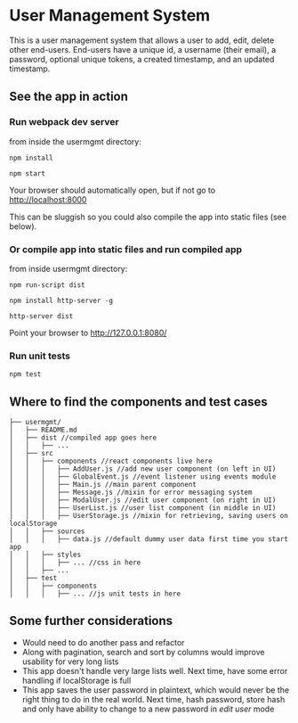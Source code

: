# User Management System

This is a user management system that allows a user to add, edit, delete other end-users. End-users have a unique id, a username (their email), a password, optional unique tokens, a created timestamp, and an updated timestamp.

## See the app in action

### Run webpack dev server
from inside the usermgmt directory:
```
npm install

npm start
```
Your browser should automatically open, but if not go to <http://localhost:8000>

This can be sluggish so you could also compile the app into static files (see below).

### Or compile app into static files and run compiled app
from inside usermgmt directory:
```
npm run-script dist

npm install http-server -g

http-server dist
```
Point your browser to <http://127.0.0.1:8080/>

### Run unit tests

```
npm test
```

## Where to find the components and test cases

```
├── usermgmt/
│   ├── README.md
│   ├── dist //compiled app goes here
│   │   ├── ...
│   ├── src
│   │   ├── components //react components live here
│   │   │   ├── AddUser.js //add new user component (on left in UI)
│   │   │   ├── GlobalEvent.js //event listener using events module
│   │   │   ├── Main.js //main parent component
│   │   │   ├── Message.js //mixin for error messaging system
│   │   │   ├── ModalUser.js //edit user component (on right in UI)
│   │   │   ├── UserList.js //user list component (in middle in UI)
│   │   │   ├── UserStorage.js //mixin for retrieving, saving users on localStorage
│   │   ├── sources
│   │   │   ├── data.js //default dummy user data first time you start app
│   │   ├── styles
│   │   │   ├── ... //css in here
│   │   ├── ...
│   ├── test
│   │   ├── components 
│   │   │   ├── ... //js unit tests in here

```

## Some further considerations
* Would need to do another pass and refactor 
* Along with pagination, search and sort by columns would improve usability for very long lists
* This app doesn't handle very large lists well. Next time, have some error handling if localStorage is full
* This app saves the user password in plaintext, which would never be the right thing to do in the real world. Next time, hash password, store hash and only have ability to change to a new password in _edit user_ mode